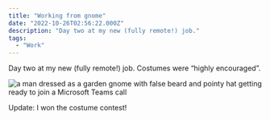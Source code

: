 ```yaml
---
title: "Working from gnome"
date: "2022-10-26T02:56:22.000Z"
description: "Day two at my new (fully remote!) job."
tags: 
  - "Work"
---
```


Day two at my new (fully remote!) job. Costumes were “highly encouraged”.

![a man dressed as a garden gnome with false beard and pointy hat getting ready to join a Microsoft Teams call](/img/post-images/250cba6e1b.png)

Update: I won the costume contest!
